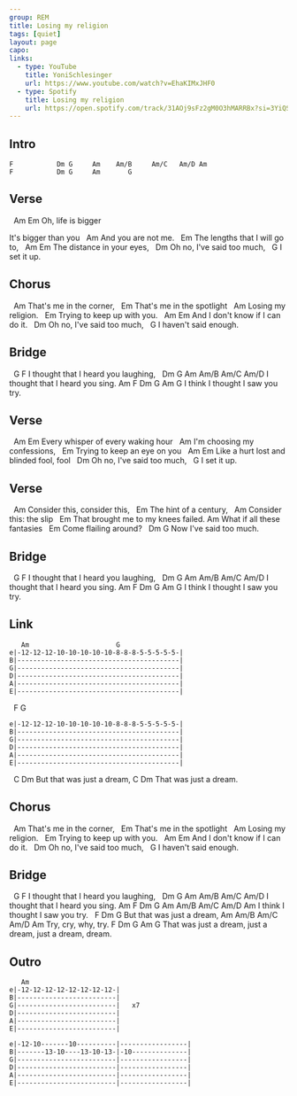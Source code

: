 ```yaml
---
group: REM
title: Losing my religion
tags: [quiet]
layout: page
capo: 
links: 
  - type: YouTube
    title: YoniSchlesinger
    url: https://www.youtube.com/watch?v=EhaKIMxJHF0
  - type: Spotify
    title: Losing my religion
    url: https://open.spotify.com/track/31AOj9sFz2gM0O3hMARRBx?si=3YiQSYugR8W1MPcqhlPtfw
---
```


## Intro

```chordpro
F           Dm G     Am    Am/B     Am/C   Am/D Am
F           Dm G     Am       G
```

## Verse

&nbsp;   Am              Em
Oh, life is bigger

It's bigger than you
&nbsp;           Am
And you are not me.
&nbsp;                       Em
The lengths that I will go to,
&nbsp;                    Am      Em
The distance in your eyes,
&nbsp;                    Dm
Oh no, I've said too much,
&nbsp;        G
I set it up.

## Chorus

&nbsp;                Am
That's me in the corner,
&nbsp;                Em
That's me in the spotlight
&nbsp;           Am
Losing my religion.
&nbsp;         Em
Trying to keep up with you.
&nbsp;     Am                          Em
And I don't know if I can do it.
&nbsp;                    Dm
Oh no, I've said too much,
&nbsp;               G
I haven't said enough.

## Bridge

&nbsp; G                        F
I thought that I heard you laughing,
&nbsp; Dm             G         Am   Am/B   Am/C   Am/D
I thought that I heard you sing.
Am   F               Dm   G   Am     G
I  think I thought I saw  you try.

## Verse

&nbsp;         Am                   Em
Every whisper of every waking hour
&nbsp;                  Am
I'm choosing my confessions,
&nbsp;         Em
Trying to keep an eye on you
&nbsp;      Am                                 Em
Like a hurt lost and blinded fool, fool
&nbsp;                    Dm
Oh no, I've said too much,
&nbsp;        G
I set it up.

## Verse

&nbsp;        Am
Consider this, consider this,
&nbsp;   Em
The hint of a century,
&nbsp;        Am
Consider this: the slip
&nbsp;    Em
That brought me to my knees failed.
Am
What if all these fantasies
&nbsp;    Em
Come    flailing around?
&nbsp;        Dm       G
Now I've said too much.

## Bridge

&nbsp;   G                       F
I thought that I heard you laughing,
&nbsp;       Dm        G         Am   Am/B   Am/C   Am/D
I thought that I heard you sing.
Am   F               Dm  G   Am    G
I  think I thought I saw you try.

## Link

```chordpro
   Am                      G
e|-12-12-12-10-10-10-10-10-8-8-8-5-5-5-5-5-|
B|-----------------------------------------|
G|-----------------------------------------|
D|-----------------------------------------|
A|-----------------------------------------|
E|-----------------------------------------|
```

&nbsp;  F                       G
```chordpro
e|-12-12-12-10-10-10-10-10-8-8-8-5-5-5-5-5-|
B|-----------------------------------------|
G|-----------------------------------------|
D|-----------------------------------------|
A|-----------------------------------------|
E|-----------------------------------------|
```

&nbsp;   C               Dm
But that was just a dream,
C               Dm
That was just a dream.

## Chorus

&nbsp;                Am
That's me in the corner,
&nbsp;                Em
That's me in the spotlight
&nbsp;           Am
Losing my religion.
&nbsp;         Em
Trying to keep up with you.
&nbsp;     Am                           Em
And I don't know if I can do it.
&nbsp;                    Dm
Oh no, I've said too much,
&nbsp;               G
I haven't said enough.

## Bridge

&nbsp;   G                        F
I thought that I heard you laughing,
&nbsp; Dm             G         Am   Am/B   Am/C   Am/D
I thought that I heard you sing.
Am F                  Dm  G   Am   Am/B   Am/C   Am/D   Am
I  think I thought I saw you try.
&nbsp;   F               Dm   G
But that was just a dream,
Am   Am/B   Am/C   Am/D   Am
Try, cry,   why,   try.
F                      Dm  G      Am            G
That was just a dream,    just a dream, just a dream, dream.

## Outro

```chordpro
   Am
e|-12-12-12-12-12-12-12-12-|
B|-------------------------|
G|-------------------------|   x7
D|-------------------------|
A|-------------------------|
E|-------------------------|

e|-12-10-------10----------|-----------------|
B|-------13-10----13-10-13-|-10--------------|
G|-------------------------|-----------------|
D|-------------------------|-----------------|
A|-------------------------|-----------------|
E|-------------------------|-----------------|
```
